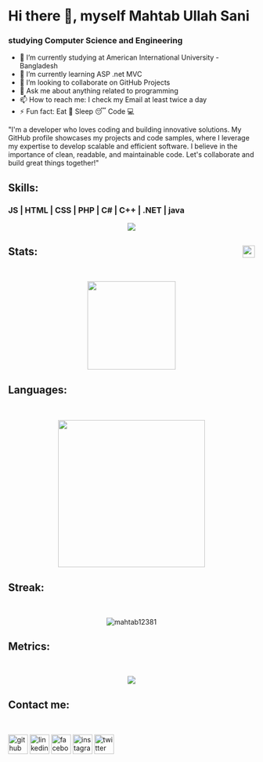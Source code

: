 # Hi there 👋, myself Mahtab Ullah Sani
### studying Computer Science and Engineering

- 🔭 I’m currently studying at American International University - Bangladesh 
- 🌱 I’m currently learning ASP .net MVC 
- 👯 I’m looking to collaborate on GitHub Projects 
- 💬 Ask me about anything related to programming 
- 📫 How to reach me: I check my Email at least twice a day 
- ⚡ Fun fact: Eat 🍗 Sleep 😴 Code 💻 

"I'm a developer who loves coding and building innovative solutions. My GitHub profile showcases my projects and code samples, where I leverage my expertise to develop scalable and efficient software. I believe in the importance of clean, readable, and maintainable code. Let's collaborate and build great things together!"

## Skills: <br>
 ### JS  | HTML | CSS | PHP | C# | C++ | .NET | java

<p align="center">
  <a href="https://skillicons.dev">
    <img src="https://skillicons.dev/icons?i=js,html,css,php,cs,cpp,dotnet,c,bootstrap,visualstudio,vscode,java&perline=4" />
  </a>
</p>

 ## Stats: <img height="25em" src="https://komarev.com/ghpvc/?username=Mahtab12381&color=blueviolet&style=plastic" align = "right"/>
<br>
<p align="center">
<img height="180em" src="https://github-readme-stats.vercel.app/api?username=Mahtab12381&show_icons=true&theme=tokyonight&border_radius=15&card_width=500px" align = "center"/>
</p>

## Languages: 
<br>
<p align="center">
<img width = "300em " src="https://github-readme-stats.vercel.app/api/top-langs/?username=anuraghazra&layout=compact)" align = "center"/>
</p>

## Streak: 
<br>
<p align="center">
<img src="https://github-readme-streak-stats.herokuapp.com/?user=mahtab12381&" alt="mahtab12381"  align = "center"/>
</p>


## Metrics: 
<br>
<p align="center">
<img  src="https://metrics.lecoq.io/Mahtab12381" align = "center"/>
</p>

## Contact me: 
<br>
<p align="center">
 
[<img src='https://cdn.jsdelivr.net/npm/simple-icons@3.0.1/icons/github.svg' alt='github' height='40'>](https://github.com/Mahtab12381)  [<img src='https://cdn.jsdelivr.net/npm/simple-icons@3.0.1/icons/linkedin.svg' alt='linkedin' height='40'>](https://www.linkedin.com/in/mahtab-ullah-sani-80989b176/)  [<img src='https://cdn.jsdelivr.net/npm/simple-icons@3.0.1/icons/facebook.svg' alt='facebook' height='40'>](https://www.facebook.com/MahtAbSani.065)  [<img src='https://cdn.jsdelivr.net/npm/simple-icons@3.0.1/icons/instagram.svg' alt='instagram' height='40'>](https://www.instagram.com/mahtab.sani123/)  [<img src='https://cdn.jsdelivr.net/npm/simple-icons@3.0.1/icons/twitter.svg' alt='twitter' height='40'>](https://twitter.com/sani_mahtab)
 
</p>


